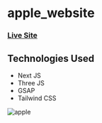 # apple_website

### [Live Site](https://omart98.github.io/apple_website/#highlights)

## Technologies Used

- Next JS
- Three JS
- GSAP
- Tailwind CSS

![apple](https://github.com/OmarT98/apple_website/assets/146244631/e2519c69-5f4f-4820-8bbe-c0a1743c0662)
